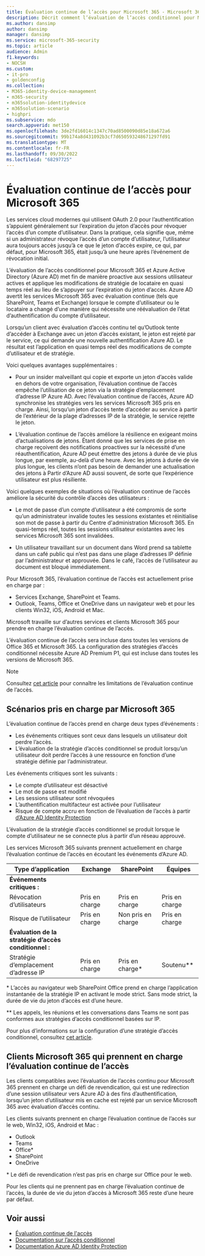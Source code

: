 ```yaml
---
title: Évaluation continue de l’accès pour Microsoft 365 - Microsoft 365 pour les entreprises
description: Décrit comment l’évaluation de l’accès conditionnel pour Microsoft 365 et Azure AD met fin de manière proactive aux sessions utilisateur actives et applique les modifications de stratégie de locataire en quasi-temps réel.
ms.author: dansimp
author: dansimp
manager: dansimp
ms.service: microsoft-365-security
ms.topic: article
audience: Admin
f1.keywords:
- NOCSH
ms.custom:
- it-pro
- goldenconfig
ms.collection:
- M365-identity-device-management
- m365-security
- m365solution-identitydevice
- m365solution-scenario
- highpri
ms.subservice: mdo
search.appverid: met150
ms.openlocfilehash: 3de2fd16014c1347c70ad8500090d85e18a672a6
ms.sourcegitcommit: 99b174a8d431092b3cf7d650593248671297fd91
ms.translationtype: MT
ms.contentlocale: fr-FR
ms.lasthandoff: 09/30/2022
ms.locfileid: "68297725"
---
```

# <a name="continuous-access-evaluation-for-microsoft-365"></a>Évaluation continue de l’accès pour Microsoft 365

Les services cloud modernes qui utilisent OAuth 2.0 pour l’authentification s’appuient généralement sur l’expiration du jeton d’accès pour révoquer l’accès d’un compte d’utilisateur. Dans la pratique, cela signifie que, même si un administrateur révoque l’accès d’un compte d’utilisateur, l’utilisateur aura toujours accès jusqu’à ce que le jeton d’accès expire, ce qui, par défaut, pour Microsoft 365, était jusqu’à une heure après l’événement de révocation initial.

L’évaluation de l’accès conditionnel pour Microsoft 365 et Azure Active Directory (Azure AD) met fin de manière proactive aux sessions utilisateur actives et applique les modifications de stratégie de locataire en quasi temps réel au lieu de s’appuyer sur l’expiration du jeton d’accès. Azure AD avertit les services Microsoft 365 avec évaluation continue (tels que SharePoint, Teams et Exchange) lorsque le compte d’utilisateur ou le locataire a changé d’une manière qui nécessite une réévaluation de l’état d’authentification du compte d’utilisateur.

Lorsqu’un client avec évaluation d’accès continu tel qu’Outlook tente d’accéder à Exchange avec un jeton d’accès existant, le jeton est rejeté par le service, ce qui demande une nouvelle authentification Azure AD. Le résultat est l’application en quasi temps réel des modifications de compte d’utilisateur et de stratégie.

Voici quelques avantages supplémentaires :

- Pour un insider malveillant qui copie et exporte un jeton d’accès valide en dehors de votre organisation, l’évaluation continue de l’accès empêche l’utilisation de ce jeton via la stratégie d’emplacement d’adresse IP Azure AD. Avec l’évaluation continue de l’accès, Azure AD synchronise les stratégies vers les services Microsoft 365 pris en charge. Ainsi, lorsqu’un jeton d’accès tente d’accéder au service à partir de l’extérieur de la plage d’adresses IP de la stratégie, le service rejette le jeton.

- L’évaluation continue de l’accès améliore la résilience en exigeant moins d’actualisations de jetons. Étant donné que les services de prise en charge reçoivent des notifications proactives sur la nécessité d’une réauthentification, Azure AD peut émettre des jetons à durée de vie plus longue, par exemple, au-delà d’une heure. Avec les jetons à durée de vie plus longue, les clients n’ont pas besoin de demander une actualisation des jetons à Partir d’Azure AD aussi souvent, de sorte que l’expérience utilisateur est plus résiliente.

Voici quelques exemples de situations où l’évaluation continue de l’accès améliore la sécurité du contrôle d’accès des utilisateurs :

- Le mot de passe d’un compte d’utilisateur a été compromis de sorte qu’un administrateur invalide toutes les sessions existantes et réinitialise son mot de passe à partir du Centre d'administration Microsoft 365. En quasi-temps réel, toutes les sessions utilisateur existantes avec les services Microsoft 365 sont invalidées.

- Un utilisateur travaillant sur un document dans Word prend sa tablette dans un café public qui n’est pas dans une plage d’adresses IP définie par l’administrateur et approuvée. Dans le café, l’accès de l’utilisateur au document est bloqué immédiatement.

Pour Microsoft 365, l’évaluation continue de l’accès est actuellement prise en charge par :

- Services Exchange, SharePoint et Teams.
- Outlook, Teams, Office et OneDrive dans un navigateur web et pour les clients Win32, iOS, Android et Mac.

Microsoft travaille sur d’autres services et clients Microsoft 365 pour prendre en charge l’évaluation continue de l’accès.

L’évaluation continue de l’accès sera incluse dans toutes les versions de Office 365 et Microsoft 365. La configuration des stratégies d’accès conditionnel nécessite Azure AD Premium P1, qui est incluse dans toutes les versions de Microsoft 365.

> [!NOTE]
> Consultez [cet article](/azure/active-directory/conditional-access/concept-continuous-access-evaluation#limitations) pour connaître les limitations de l’évaluation continue de l’accès.

## <a name="scenarios-supported-by-microsoft-365"></a>Scénarios pris en charge par Microsoft 365

L’évaluation continue de l’accès prend en charge deux types d’événements :

- Les événements critiques sont ceux dans lesquels un utilisateur doit perdre l’accès.
- L’évaluation de la stratégie d’accès conditionnel se produit lorsqu’un utilisateur doit perdre l’accès à une ressource en fonction d’une stratégie définie par l’administrateur.

Les événements critiques sont les suivants :

- Le compte d’utilisateur est désactivé
- Le mot de passe est modifié
- Les sessions utilisateur sont révoquées
- L’authentification multifacteur est activée pour l’utilisateur
- Risque de compte accru en fonction de l’évaluation de l’accès à partir [d’Azure AD Identity Protection](/azure/active-directory/identity-protection/overview-identity-protection)

L’évaluation de la stratégie d’accès conditionnel se produit lorsque le compte d’utilisateur ne se connecte plus à partir d’un réseau approuvé.

Les services Microsoft 365 suivants prennent actuellement en charge l’évaluation continue de l’accès en écoutant les événements d’Azure AD.

|Type d’application|Exchange|SharePoint|Équipes|
|---|---|---|---|
|**Événements critiques :**||||
|Révocation d’utilisateurs|Pris en charge|Pris en charge|Pris en charge|
|Risque de l’utilisateur|Pris en charge|Non pris en charge|Pris en charge|
|**Évaluation de la stratégie d’accès conditionnel :**||||
|Stratégie d’emplacement d’adresse IP|Pris en charge|Pris en charge\*|Soutenu\**|

\* L’accès au navigateur web SharePoint Office prend en charge l’application instantanée de la stratégie IP en activant le mode strict. Sans mode strict, la durée de vie du jeton d’accès est d’une heure.

\** Les appels, les réunions et les conversations dans Teams ne sont pas conformes aux stratégies d’accès conditionnel basées sur IP.

Pour plus d’informations sur la configuration d’une stratégie d’accès conditionnel, consultez [cet article](/azure/active-directory/conditional-access/overview).

## <a name="microsoft-365-clients-supporting-continuous-access-evaluation"></a>Clients Microsoft 365 qui prennent en charge l’évaluation continue de l’accès

Les clients compatibles avec l’évaluation de l’accès continu pour Microsoft 365 prennent en charge un défi de revendication, qui est une redirection d’une session utilisateur vers Azure AD à des fins d’authentification, lorsqu’un jeton d’utilisateur mis en cache est rejeté par un service Microsoft 365 avec évaluation d’accès continu.

Les clients suivants prennent en charge l’évaluation continue de l’accès sur le web, Win32, iOS, Android et Mac :

- Outlook
- Teams
- Office\*
- SharePoint
- OneDrive

\* Le défi de revendication n’est pas pris en charge sur Office pour le web.

Pour les clients qui ne prennent pas en charge l’évaluation continue de l’accès, la durée de vie du jeton d’accès à Microsoft 365 reste d’une heure par défaut.

## <a name="see-also"></a>Voir aussi

- [Évaluation continue de l'accès](/azure/active-directory/conditional-access/concept-continuous-access-evaluation)
- [Documentation sur l’accès conditionnel](/azure/active-directory/conditional-access/overview)
- [Documentation Azure AD Identity Protection](/azure/active-directory/identity-protection/overview-identity-protection)
